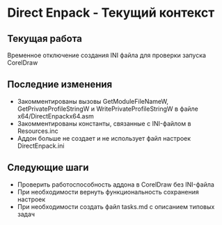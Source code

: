 # Direct Enpack - Текущий контекст

## Текущая работа
Временное отключение создания INI файла для проверки запуска CorelDraw

## Последние изменения
- Закомментированы вызовы GetModuleFileNameW, GetPrivateProfileStringW и WritePrivateProfileStringW в файле x64/DirectEnpackx64.asm
- Закомментированы константы, связанные с INI-файлом в Resources.inc
- Аддон больше не создает и не использует файл настроек DirectEnpack.ini

## Следующие шаги
- Проверить работоспособность аддона в CorelDraw без INI-файла
- При необходимости вернуть функциональность сохранения настроек
- При необходимости создать файл tasks.md с описанием типовых задач
